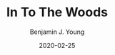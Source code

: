 ---
date: 2020-02-25
title: In To The Woods
subtitle: 
description: A man walks alone, in to the woods, with the sunset in front of him.
author: Benjamin J. Young
---